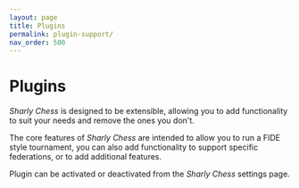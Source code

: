 ```yaml
---
layout: page
title: Plugins
permalink: plugin-support/
nav_order: 500
---
```


# Plugins

_Sharly Chess_ is designed to be extensible, allowing you to add functionality to suit your needs and remove the ones you don't.

The core features of _Sharly Chess_ are intended to allow you to run a FIDE style tournament, you can also add functionality to support specific federations, or to add additional features.

Plugin can be activated or deactivated from the _Sharly Chess_ settings page.
